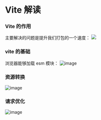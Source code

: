 # Vite 解读

### Vite 的作用
主要解决的问题是提升我们打包的一个速度：
![](https://upload-images.jianshu.io/upload_images/4328038-117100125d3ba691.png?imageMogr2/auto-orient/strip%7CimageView2/2/w/1240)

### vite 的基础
浏览器能够加载 esm 模块：
![image](https://user-images.githubusercontent.com/5234349/151005323-8a3fce74-4426-4cd1-843b-f6cc4909badd.png)

### 资源转换
![image](https://user-images.githubusercontent.com/5234349/151005110-12f850a5-f53b-4c4b-ac83-ca966f43c31c.png)

### 请求优化
![image](https://user-images.githubusercontent.com/5234349/151004697-1794be1e-829b-4516-9b29-1bff9bf233c4.png)
